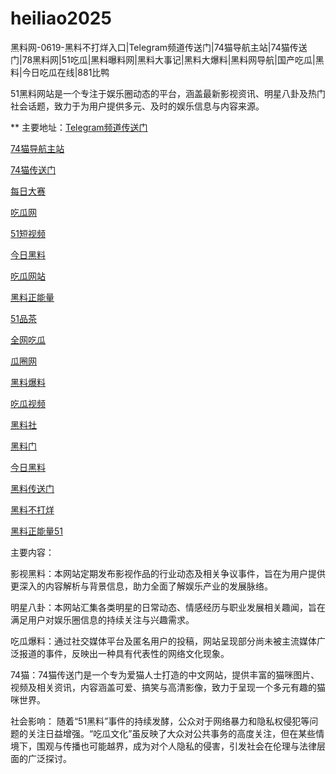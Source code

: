 # heiliao2025
黑料网-0619-黑料不打烊入口|Telegram频道传送门|74猫导航主站|74猫传送门|78黑料网|51吃瓜|黑料曝料网|黑料大事记|黑料大爆料|黑料网导航|国产吃瓜|黑料|今日吃瓜在线|881比鸭

51黑料网站是一个专注于娱乐圈动态的平台，涵盖最新影视资讯、明星八卦及热门社会话题，致力于为用户提供多元、及时的娱乐信息与内容来源。

** 主要地址：<a href="https://74mao.com/">Telegram频道传送门</a>

<a href="https://74mao.com/">74猫导航主站</a>

<a href="https://74mao.com/">74猫传送门</a>

<a href="https://pc1-26.pages.dev/">每日大赛</a>

<a href="https://cg1-39.pages.dev/">吃瓜网</a>

<a href="https://pc2-25.pages.dev/">51短视频</a>

<a href="https://pc10-24.pages.dev/">今日黑料</a>

<a href="https://cg1-27.pages.dev/">吃瓜网站</a>

<a href="https://cg8-12.pages.dev/">黑料正能量</a>

<a href="https://pc8-34.pages.dev/">51品茶</a>

<a href="https://cg4-21.pages.dev/">全网吃瓜</a>

<a href="https://cg6-21.pages.dev/">瓜圈网</a>

<a href="https://cg5-24.pages.dev/">黑料爆料</a>

<a href="https://cg9-07.pages.dev/">吃瓜视频</a>

<a href="https://heiliaoshedujia01.pages.dev/">黑料社</a>

<a href="https://heiliaoshedujia-1.pages.dev/">黑料门</a>

<a href="https://heiliaomendujia-1.pages.dev/">今日黑料</a>

<a href="https://heiliaochuansongmen-01.pages.dev/">黑料传送门</a>

<a href="https://heiliaobuda01.pages.dev/">黑料不打烊</a>

<a href="https://heiliaozhengneng.pages.dev/">黑料正能量51</a>

主要内容：

影视黑料：本网站定期发布影视作品的行业动态及相关争议事件，旨在为用户提供更深入的内容解析与背景信息，助力全面了解娱乐产业的发展脉络。

明星八卦：本网站汇集各类明星的日常动态、情感经历与职业发展相关趣闻，旨在满足用户对娱乐圈信息的持续关注与兴趣需求。

吃瓜爆料：通过社交媒体平台及匿名用户的投稿，网站呈现部分尚未被主流媒体广泛报道的事件，反映出一种具有代表性的网络文化现象。

74猫：74猫传送门是一个专为爱猫人士打造的中文网站，提供丰富的猫咪图片、视频及相关资讯，内容涵盖可爱、搞笑与高清影像，致力于呈现一个多元有趣的猫咪世界。

社会影响：
随着“51黑料”事件的持续发酵，公众对于网络暴力和隐私权侵犯等问题的关注日益增强。“吃瓜文化”虽反映了大众对公共事务的高度关注，但在某些情境下，围观与传播也可能越界，成为对个人隐私的侵害，引发社会在伦理与法律层面的广泛探讨。
